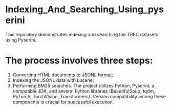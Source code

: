 # Indexing_And_Searching_Using_pyserini
This repository demonstrates indexing and searching the TREC datasets using Pyserini. 
# The process involves three steps:
1) Converting HTML documents to JSONL format;
2) Indexing the JSONL data with Lucene;
3) Performing BM25 searches.
The project utilizes Python, Pyserini, a compatible JDK, and several Python libraries (BeautifulSoup, tqdm, PyTorch, TorchVision, Transformers). Version compatibility among these components is crucial for successful execution.
